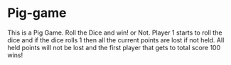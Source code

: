 # Pig-game
This is a Pig Game. Roll the Dice and win! or Not.
Player 1 starts to roll the dice and if the dice rolls 1 then all the current points are lost if not held. All held points will not be lost and the first player that gets to total score 100 wins!
